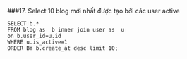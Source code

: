###17. Select 10 blog mới nhất được tạo bởi các user active
```mysql
SELECT b.* 
FROM blog as  b inner join user as  u
on b.user_id=u.id
WHERE u.is_active=1
ORDER BY b.create_at desc limit 10;
```